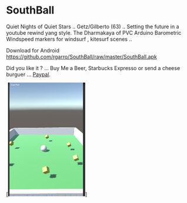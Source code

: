 SouthBall
=======

Quiet Nights of Quiet Stars .. Getz/Gilberto (63) ..
Setting the future in a youtube rewind yang style.
The Dharmakaya of PVC Arduino Barometric Windspeed markers for windsurf , kitesurf scenes ..


Download for Android  https://github.com/rgarro/SouthBall/raw/master/SouthBall.apk  


Did you like it ? ...
Buy Me a Beer, Starbucks Expresso or send a cheese burguer ... [Paypal](https://www.paypal.me/gospelOfLuke/25).

[![que no se resistieran, por que sino los mataban ... ](https://raw.githubusercontent.com/rgarro/SouthBall/master/SouthBall.png)]
